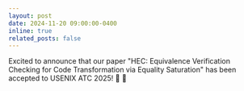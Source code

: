```yaml
---
layout: post
date: 2024-11-20 09:00:00-0400
inline: true
related_posts: false
---
```


Excited to announce that our paper "HEC: Equivalence Verification Checking for Code Transformation via Equality Saturation" has been accepted to USENIX ATC 2025! :tada: :rocket: